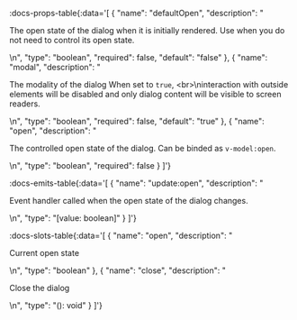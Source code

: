 <!-- This file was automatic generated. Do not edit it manually -->

:docs-props-table{:data='[
  {
    "name": "defaultOpen",
    "description": "<p>The open state of the dialog when it is initially rendered. Use when you do not need to control its open state.</p>\n",
    "type": "boolean",
    "required": false,
    "default": "false"
  },
  {
    "name": "modal",
    "description": "<p>The modality of the dialog When set to <code>true</code>, &lt;br&gt;\ninteraction with outside elements will be disabled and only dialog content will be visible to screen readers.</p>\n",
    "type": "boolean",
    "required": false,
    "default": "true"
  },
  {
    "name": "open",
    "description": "<p>The controlled open state of the dialog. Can be binded as <code>v-model:open</code>.</p>\n",
    "type": "boolean",
    "required": false
  }
]'} 

:docs-emits-table{:data='[
  {
    "name": "update:open",
    "description": "<p>Event handler called when the open state of the dialog changes.</p>\n",
    "type": "[value: boolean]"
  }
]'} 

:docs-slots-table{:data='[
  {
    "name": "open",
    "description": "<p>Current open state</p>\n",
    "type": "boolean"
  },
  {
    "name": "close",
    "description": "<p>Close the dialog</p>\n",
    "type": "(): void"
  }
]'} 
